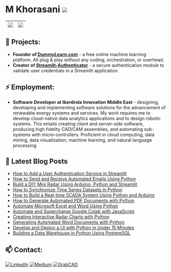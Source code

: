 # M Khorasani ![](https://visitor-badge.glitch.me/badge?page_id=mkhorasani.mkhorasani)

| <a href="https://github-readme-stats.vercel.app/api?username=mkhorasani"><img align="center" src="https://github-readme-stats.vercel.app/api?username=mkhorasani&show_icons=true&hide_title=true" /></a> | <a href="https://github-readme-stats.vercel.app/api/top-langs/?username=mkhorasani"><img align="center" src="https://github-readme-stats.vercel.app/api/top-langs/?username=mkhorasani&show_icons=true&layout=compact" /></a> |
| ------------- | ------------- |

<!--
**mkhorasani/mkhorasani** is a ✨ _special_ ✨ repository because its `README.md` (this file) appears on your GitHub profile.

Here are some ideas to get you started:

- 🌱 I’m currently learning ...
- 👯 I’m looking to collaborate on ...
- 🤔 I’m looking for help with ...
- 💬 Ask me about ...
- 📫 How to reach me: ...
- 😄 Pronouns: ...
- ⚡ Fun fact: ...
-->

## 🌱 Projects:
- **Founder of [DummyLearn.com](https://dummylearn.com/)** - a free online machine learning platform. All plug & play without any coding, orchestration, or overhead.
- **Creator of [Streamlit-Authenticator](https://github.com/mkhorasani/Streamlit-Authenticator)** - a secure authentication module to validate user credentials in a Streamlit application.

## ⚡ Employment:
- **Software Developer at Iberdrola Innovation Middle East** - designing, developing and implementing software solutions for the advancement of renewable energy systems and services. My work requires me to develop cloud-native data analytics applications and to design robotic systems. This entails creating client and server-side software, producing high fidelity CAD/CAM assemblies, and automating sub-systems with micro-controllers. Proficient in cloud computing, data mining, data visualization, machine learning, and natural language processing

## 📕 Latest Blog Posts
 - [How to Add a User Authentication Service in Streamlit](https://towardsdatascience.com/how-to-add-a-user-authentication-service-in-streamlit-a8b93bf02031)
 - [How to Send and Receive Automated Emails Using Python](https://towardsdatascience.com/how-to-send-and-receive-automated-emails-using-python-a5c711c7a35c)
 - [Build a DIY Mini Radar Using Arduino, Python and Streamlit](https://towardsdatascience.com/build-a-diy-mini-radar-using-arduino-python-and-streamlit-c333006681d7)
 - [How to Synchronize Time Series Datasets in Python](https://towardsdatascience.com/how-to-synchronize-time-series-datasets-in-python-f2ae51bee212)
 - [How to Build a Real-time SCADA System Using Python and Arduino](https://towardsdatascience.com/how-to-build-a-real-time-scada-system-using-python-and-arduino-7b3acaf86d39)
 - [How to Generate Automated PDF Documents with Python](https://towardsdatascience.com/how-to-generate-automated-pdf-documents-with-python-55981f4d9e3)
 - [Automate Microsoft Excel and Word Using Python](https://towardsdatascience.com/automate-microsoft-excel-and-word-using-python-4244c613f818)
 - [Automate and Supercharge Google Colab with JavaScript](https://towardsdatascience.com/automate-and-supercharge-google-colab-with-javascript-9f494d98489d)
 - [Creating Interactive Radar Charts with Python](https://towardsdatascience.com/creating-interactive-radar-charts-with-python-2856d06535f6)
 - [Generating Automated Word Documents with Python](https://towardsdatascience.com/generating-automated-word-documents-with-python-d258346e1b45)
 - [Develop and Deploy a UI with Python in Under 15 Minutes](https://towardsdatascience.com/develop-and-deploy-a-ui-with-python-in-under-15-minutes-f92e289f754b)
 - [Building a Data Warehouse in Python Using PostgreSQL](https://towardsdatascience.com/building-a-data-warehouse-in-python-using-postgresql-f10dce22e3aa)

## 📫 Contact:
<a href="https://www.linkedin.com/in/mkhorasani/" target="_blank"><img alt="LinkedIn" src="https://img.shields.io/badge/linkedin-%230077B5.svg?&style=for-the-badge&logo=linkedin&logoColor=white" /></a>
<a href="https://khorasani.medium.com/" target="_blank"><img alt="Medium" src="https://img.shields.io/badge/medium-%2312100E.svg?&style=for-the-badge&logo=medium&logoColor=white" /></a>
<a href="https://grabcad.com/m.khorasani-1" target="_blank"><img alt="GrabCAD" src="https://img.shields.io/badge/GrabCAD-%230077B5.svg?&style=for-the-badge&logo=grabcad&logoColor=white" /></a>
